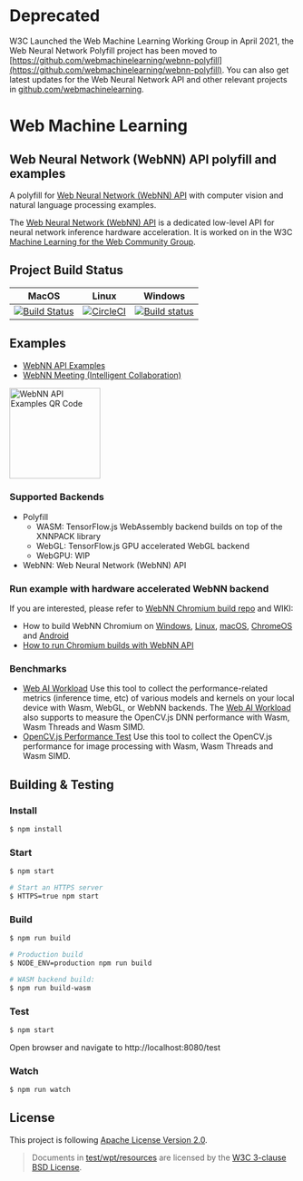 # Deprecated

W3C Launched the Web Machine Learning Working Group in April 2021, the Web Neural Network Polyfill project has been moved to [https://github.com/webmachinelearning/webnn-polyfill](https://github.com/webmachinelearning/webnn-polyfill). You can also get latest updates for the Web Neural Network API and other relevant projects in [github.com/webmachinelearning](https://github.com/webmachinelearning).

# Web Machine Learning

## Web Neural Network (WebNN) API polyfill and examples

A polyfill for [Web Neural Network (WebNN) API](https://webmachinelearning.github.io/webnn/) with computer vision and natural language processing examples.

The [Web Neural Network (WebNN) API](https://webmachinelearning.github.io/webnn/) is a dedicated low-level API for neural network inference hardware acceleration. It is worked on in the W3C [Machine Learning for the Web Community Group](https://www.w3.org/community/webmachinelearning/).

## Project Build Status

MacOS | Linux | Windows
-------- | -------- | --------
[![Build Status](https://api.travis-ci.com/intel/webml-polyfill.svg?branch=master)](https://travis-ci.com/intel/webml-polyfill) | [![CircleCI](https://circleci.com/gh/intel/webml-polyfill/tree/master.svg?style=svg)](https://circleci.com/gh/intel/webml-polyfill/tree/master) | [![Build status](https://ci.appveyor.com/api/projects/status/6xjudmjja1mcyo1m/branch/master?svg=true)](https://ci.appveyor.com/project/ibelem/webml-polyfill-egsl9/branch/master)

## Examples

* [WebNN API Examples](https://intel.github.io/webml-polyfill/examples/)
* [WebNN Meeting (Intelligent Collaboration)](https://github.com/intel/webml-polyfill/tree/master/examples/webnnmeeting)

<img src="./examples/static/img/qr.png" width="160" height="160" alt="WebNN API Examples QR Code">

### Supported Backends

* Polyfill
  * WASM: TensorFlow.js WebAssembly backend builds on top of the XNNPACK library
  * WebGL: TensorFlow.js GPU accelerated WebGL backend
  * WebGPU: WIP
* WebNN: Web Neural Network (WebNN) API

### Run example with hardware accelerated WebNN backend

If you are interested, please refer to [WebNN Chromium build repo](https://github.com/otcshare/chromium-src) and WIKI:

* How to build WebNN Chromium on [Windows](https://github.com/intel/webml-polyfill/wiki/How-to-build-chromium-on-Windows), [Linux](https://github.com/intel/webml-polyfill/wiki/How-to-build-chromium-on-Linux), [macOS](https://github.com/intel/webml-polyfill/wiki/How-to-build-chromium-on-macOS), [ChromeOS](https://github.com/intel/webml-polyfill/wiki/How-to-build-chromium-on-ChromeOS) and [Android](https://github.com/intel/webml-polyfill/wiki/How-to-build-chromium-for-Android)
* [How to run Chromium builds with WebNN API](https://github.com/intel/webml-polyfill/wiki/How-to-Run-Chromium-builds-with-WebNN-API)

### Benchmarks

* [Web AI Workload](https://intel.github.io/webml-polyfill/workload/) Use this tool to collect the performance-related metrics (inference time, etc) of various models and kernels on your local device with Wasm, WebGL, or WebNN backends. The [Web AI Workload](https://intel.github.io/webml-polyfill/workload/) also supports to measure the OpenCV.js DNN performance with Wasm, Wasm Threads and Wasm SIMD.
* [OpenCV.js Performance Test](https://intel.github.io/webml-polyfill/workload/opencv_threshold) Use this tool to collect the OpenCV.js performance for image processing with Wasm, Wasm Threads and Wasm SIMD.

## Building & Testing

### Install

```sh
$ npm install
```

### Start

```sh
$ npm start

# Start an HTTPS server
$ HTTPS=true npm start
```

### Build

```sh
$ npm run build

# Production build
$ NODE_ENV=production npm run build

# WASM backend build:
$ npm run build-wasm
```

### Test

```sh
$ npm start
```

Open browser and navigate to http://localhost:8080/test

### Watch

```sh
$ npm run watch
```

## License

This project is following [Apache License Version 2.0](./LICENSE_APACHE2).

> Documents in [test/wpt/resources](./test/wpt/resources) are licensed by the [W3C 3-clause BSD License](./test/wpt/resources/LICENSE).
